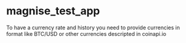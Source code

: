# magnise_test_app

To have a currency rate and history you need to provide currencies in format like BTC/USD or other currencies descripted in coinapi.io
